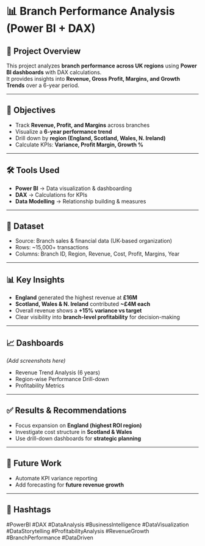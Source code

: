 # 📊 Branch Performance Analysis (Power BI + DAX)

## 📌 Project Overview
This project analyzes **branch performance across UK regions** using **Power BI dashboards** with DAX calculations.  
It provides insights into **Revenue, Gross Profit, Margins, and Growth Trends** over a 6-year period.

---

## 🎯 Objectives
- Track **Revenue, Profit, and Margins** across branches  
- Visualize a **6-year performance trend**  
- Drill down by **region (England, Scotland, Wales, N. Ireland)**  
- Calculate KPIs: **Variance, Profit Margin, Growth %**  

---

## 🛠️ Tools Used
- **Power BI** → Data visualization & dashboarding  
- **DAX** → Calculations for KPIs  
- **Data Modelling** → Relationship building & measures  

---

## 📂 Dataset
- Source: Branch sales & financial data (UK-based organization)  
- Rows: ~15,000+ transactions  
- Columns: Branch ID, Region, Revenue, Cost, Profit, Margins, Year  

---

## 📊 Key Insights
- **England** generated the highest revenue at **£16M**  
- **Scotland, Wales & N. Ireland** contributed **~£4M each**  
- Overall revenue shows a **+15% variance vs target**  
- Clear visibility into **branch-level profitability** for decision-making  

---

## 📈 Dashboards
*(Add screenshots here)*  
- Revenue Trend Analysis (6 years)  
- Region-wise Performance Drill-down  
- Profitability Metrics  

---

## ✅ Results & Recommendations
- Focus expansion on **England (highest ROI region)**  
- Investigate cost structure in **Scotland & Wales**  
- Use drill-down dashboards for **strategic planning**  

---

## 📌 Future Work
- Automate KPI variance reporting  
- Add forecasting for **future revenue growth**  

---

## 🔖 Hashtags  
#PowerBI #DAX #DataAnalysis #BusinessIntelligence #DataVisualization #DataStorytelling #ProfitabilityAnalysis #RevenueGrowth #BranchPerformance #DataDriven
